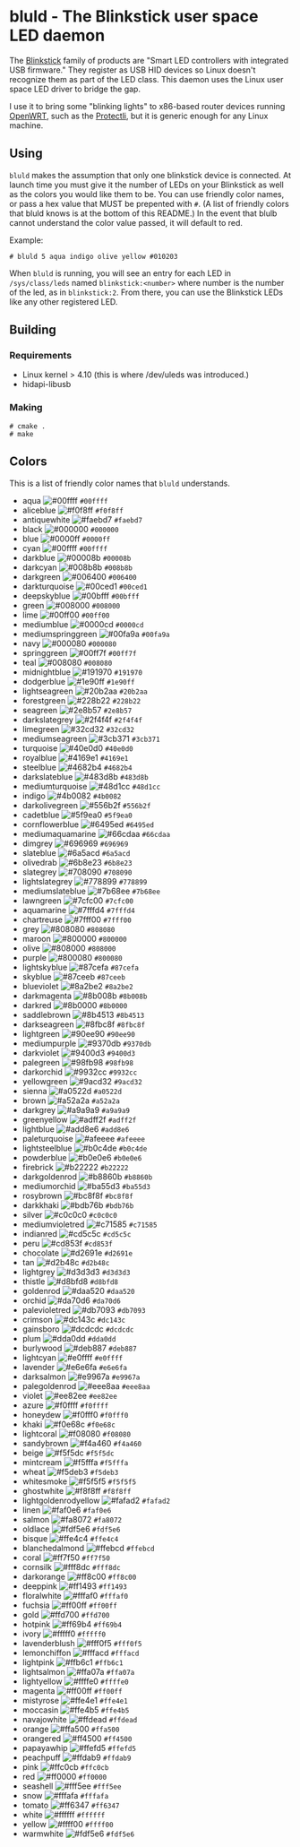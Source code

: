 # bluld - The Blinkstick user space LED daemon

The [Blinkstick](https://www.blinkstick.com) family of products are "Smart LED controllers with integrated USB
firmware." They register as USB HID devices so Linux doesn't recognize them as part of the LED class. This daemon uses
the Linux user space LED driver to bridge the gap.

I use it to bring some "blinking lights" to x86-based router devices running [OpenWRT](https://openwrt.org),
such as the [Protectli](https://protectli.com/6-port/), but it is generic enough for any Linux machine.

## Using

`bluld` makes the assumption that only one blinkstick device is connected. At launch time you must give it the number of
LEDs on your Blinkstick as well as the colors you would like them to be. You can use friendly color names, or pass a hex
value that MUST be prepented with `#`. (A list of friendly colors that bluld knows is at the bottom of this README.) In
the event that blulb cannot understand the color value passed, it will default to red.

Example:

```
# bluld 5 aqua indigo olive yellow #010203
```

When `bluld` is running, you will see an entry for each LED in `/sys/class/leds` named `blinkstick:<number>` where
number is the number of the led, as in `blinkstick:2`. From there, you can use the Blinkstick LEDs like any other
registered LED.

## Building

### Requirements

* Linux kernel > 4.10 (this is where /dev/uleds was introduced.)
* hidapi-libusb

### Making

```
# cmake .
# make
```

## Colors

This is a list of friendly color names that `bluld` understands.

* aqua ![#00ffff](https://via.placeholder.com/15/00ffff/000000?text=+) `#00ffff`
* aliceblue ![#f0f8ff](https://via.placeholder.com/15/f0f8ff/000000?text=+) `#f0f8ff`
* antiquewhite ![#faebd7](https://via.placeholder.com/15/faebd7/000000?text=+) `#faebd7`
* black ![#000000](https://via.placeholder.com/15/000000/000000?text=+) `#000000`
* blue ![#0000ff](https://via.placeholder.com/15/0000ff/000000?text=+) `#0000ff`
* cyan ![#00ffff](https://via.placeholder.com/15/00ffff/000000?text=+) `#00ffff`
* darkblue ![#00008b](https://via.placeholder.com/15/00008b/000000?text=+) `#00008b`
* darkcyan ![#008b8b](https://via.placeholder.com/15/008b8b/000000?text=+) `#008b8b`
* darkgreen ![#006400](https://via.placeholder.com/15/006400/000000?text=+) `#006400`
* darkturquoise ![#00ced1](https://via.placeholder.com/15/00ced1/000000?text=+) `#00ced1`
* deepskyblue ![#00bfff](https://via.placeholder.com/15/00bfff/000000?text=+) `#00bfff`
* green ![#008000](https://via.placeholder.com/15/008000/000000?text=+) `#008000`
* lime ![#00ff00](https://via.placeholder.com/15/00ff00/000000?text=+) `#00ff00`
* mediumblue ![#0000cd](https://via.placeholder.com/15/0000cd/000000?text=+) `#0000cd`
* mediumspringgreen ![#00fa9a](https://via.placeholder.com/15/00fa9a/000000?text=+) `#00fa9a`
* navy ![#000080](https://via.placeholder.com/15/000080/000000?text=+) `#000080`
* springgreen ![#00ff7f](https://via.placeholder.com/15/00ff7f/000000?text=+) `#00ff7f`
* teal ![#008080](https://via.placeholder.com/15/008080/000000?text=+) `#008080`
* midnightblue ![#191970](https://via.placeholder.com/15/191970/000000?text=+) `#191970`
* dodgerblue ![#1e90ff](https://via.placeholder.com/15/1e90ff/000000?text=+) `#1e90ff`
* lightseagreen ![#20b2aa](https://via.placeholder.com/15/20b2aa/000000?text=+) `#20b2aa`
* forestgreen ![#228b22](https://via.placeholder.com/15/228b22/000000?text=+) `#228b22`
* seagreen ![#2e8b57](https://via.placeholder.com/15/2e8b57/000000?text=+) `#2e8b57`
* darkslategrey ![#2f4f4f](https://via.placeholder.com/15/2f4f4f/000000?text=+) `#2f4f4f`
* limegreen ![#32cd32](https://via.placeholder.com/15/32cd32/000000?text=+) `#32cd32`
* mediumseagreen ![#3cb371](https://via.placeholder.com/15/3cb371/000000?text=+) `#3cb371`
* turquoise ![#40e0d0](https://via.placeholder.com/15/40e0d0/000000?text=+) `#40e0d0`
* royalblue ![#4169e1](https://via.placeholder.com/15/4169e1/000000?text=+) `#4169e1`
* steelblue ![#4682b4](https://via.placeholder.com/15/4682b4/000000?text=+) `#4682b4`
* darkslateblue ![#483d8b](https://via.placeholder.com/15/483d8b/000000?text=+) `#483d8b`
* mediumturquoise ![#48d1cc](https://via.placeholder.com/15/48d1cc/000000?text=+) `#48d1cc`
* indigo ![#4b0082](https://via.placeholder.com/15/4b0082/000000?text=+) `#4b0082`
* darkolivegreen ![#556b2f](https://via.placeholder.com/15/556b2f/000000?text=+) `#556b2f`
* cadetblue ![#5f9ea0](https://via.placeholder.com/15/5f9ea0/000000?text=+) `#5f9ea0`
* cornflowerblue ![#6495ed](https://via.placeholder.com/15/6495ed/000000?text=+) `#6495ed`
* mediumaquamarine ![#66cdaa](https://via.placeholder.com/15/66cdaa/000000?text=+) `#66cdaa`
* dimgrey ![#696969](https://via.placeholder.com/15/696969/000000?text=+) `#696969`
* slateblue ![#6a5acd](https://via.placeholder.com/15/6a5acd/000000?text=+) `#6a5acd`
* olivedrab ![#6b8e23](https://via.placeholder.com/15/6b8e23/000000?text=+) `#6b8e23`
* slategrey ![#708090](https://via.placeholder.com/15/708090/000000?text=+) `#708090`
* lightslategrey ![#778899](https://via.placeholder.com/15/778899/000000?text=+) `#778899`
* mediumslateblue ![#7b68ee](https://via.placeholder.com/15/7b68ee/000000?text=+) `#7b68ee`
* lawngreen ![#7cfc00](https://via.placeholder.com/15/7cfc00/000000?text=+) `#7cfc00`
* aquamarine ![#7fffd4](https://via.placeholder.com/15/7fffd4/000000?text=+) `#7fffd4`
* chartreuse ![#7fff00](https://via.placeholder.com/15/7fff00/000000?text=+) `#7fff00`
* grey ![#808080](https://via.placeholder.com/15/808080/000000?text=+) `#808080`
* maroon ![#800000](https://via.placeholder.com/15/800000/000000?text=+) `#800000`
* olive ![#808000](https://via.placeholder.com/15/808000/000000?text=+) `#808000`
* purple ![#800080](https://via.placeholder.com/15/800080/000000?text=+) `#800080`
* lightskyblue ![#87cefa](https://via.placeholder.com/15/87cefa/000000?text=+) `#87cefa`
* skyblue ![#87ceeb](https://via.placeholder.com/15/87ceeb/000000?text=+) `#87ceeb`
* blueviolet ![#8a2be2](https://via.placeholder.com/15/8a2be2/000000?text=+) `#8a2be2`
* darkmagenta ![#8b008b](https://via.placeholder.com/15/8b008b/000000?text=+) `#8b008b`
* darkred ![#8b0000](https://via.placeholder.com/15/8b0000/000000?text=+) `#8b0000`
* saddlebrown ![#8b4513](https://via.placeholder.com/15/8b4513/000000?text=+) `#8b4513`
* darkseagreen ![#8fbc8f](https://via.placeholder.com/15/8fbc8f/000000?text=+) `#8fbc8f`
* lightgreen ![#90ee90](https://via.placeholder.com/15/90ee90/000000?text=+) `#90ee90`
* mediumpurple ![#9370db](https://via.placeholder.com/15/9370db/000000?text=+) `#9370db`
* darkviolet ![#9400d3](https://via.placeholder.com/15/9400d3/000000?text=+) `#9400d3`
* palegreen ![#98fb98](https://via.placeholder.com/15/98fb98/000000?text=+) `#98fb98`
* darkorchid ![#9932cc](https://via.placeholder.com/15/9932cc/000000?text=+) `#9932cc`
* yellowgreen ![#9acd32](https://via.placeholder.com/15/9acd32/000000?text=+) `#9acd32`
* sienna ![#a0522d](https://via.placeholder.com/15/a0522d/000000?text=+) `#a0522d`
* brown ![#a52a2a](https://via.placeholder.com/15/a52a2a/000000?text=+) `#a52a2a`
* darkgrey ![#a9a9a9](https://via.placeholder.com/15/a9a9a9/000000?text=+) `#a9a9a9`
* greenyellow ![#adff2f](https://via.placeholder.com/15/adff2f/000000?text=+) `#adff2f`
* lightblue ![#add8e6](https://via.placeholder.com/15/add8e6/000000?text=+) `#add8e6`
* paleturquoise ![#afeeee](https://via.placeholder.com/15/afeeee/000000?text=+) `#afeeee`
* lightsteelblue ![#b0c4de](https://via.placeholder.com/15/b0c4de/000000?text=+) `#b0c4de`
* powderblue ![#b0e0e6](https://via.placeholder.com/15/b0e0e6/000000?text=+) `#b0e0e6`
* firebrick ![#b22222](https://via.placeholder.com/15/b22222/000000?text=+) `#b22222`
* darkgoldenrod ![#b8860b](https://via.placeholder.com/15/b8860b/000000?text=+) `#b8860b`
* mediumorchid ![#ba55d3](https://via.placeholder.com/15/ba55d3/000000?text=+) `#ba55d3`
* rosybrown ![#bc8f8f](https://via.placeholder.com/15/bc8f8f/000000?text=+) `#bc8f8f`
* darkkhaki ![#bdb76b](https://via.placeholder.com/15/bdb76b/000000?text=+) `#bdb76b`
* silver ![#c0c0c0](https://via.placeholder.com/15/c0c0c0/000000?text=+) `#c0c0c0`
* mediumvioletred ![#c71585](https://via.placeholder.com/15/c71585/000000?text=+) `#c71585`
* indianred ![#cd5c5c](https://via.placeholder.com/15/cd5c5c/000000?text=+) `#cd5c5c`
* peru ![#cd853f](https://via.placeholder.com/15/cd853f/000000?text=+) `#cd853f`
* chocolate ![#d2691e](https://via.placeholder.com/15/d2691e/000000?text=+) `#d2691e`
* tan ![#d2b48c](https://via.placeholder.com/15/d2b48c/000000?text=+) `#d2b48c`
* lightgrey ![#d3d3d3](https://via.placeholder.com/15/d3d3d3/000000?text=+) `#d3d3d3`
* thistle ![#d8bfd8](https://via.placeholder.com/15/d8bfd8/000000?text=+) `#d8bfd8`
* goldenrod ![#daa520](https://via.placeholder.com/15/daa520/000000?text=+) `#daa520`
* orchid ![#da70d6](https://via.placeholder.com/15/da70d6/000000?text=+) `#da70d6`
* palevioletred ![#db7093](https://via.placeholder.com/15/db7093/000000?text=+) `#db7093`
* crimson ![#dc143c](https://via.placeholder.com/15/dc143c/000000?text=+) `#dc143c`
* gainsboro ![#dcdcdc](https://via.placeholder.com/15/dcdcdc/000000?text=+) `#dcdcdc`
* plum ![#dda0dd](https://via.placeholder.com/15/dda0dd/000000?text=+) `#dda0dd`
* burlywood ![#deb887](https://via.placeholder.com/15/deb887/000000?text=+) `#deb887`
* lightcyan ![#e0ffff](https://via.placeholder.com/15/e0ffff/000000?text=+) `#e0ffff`
* lavender ![#e6e6fa](https://via.placeholder.com/15/e6e6fa/000000?text=+) `#e6e6fa`
* darksalmon ![#e9967a](https://via.placeholder.com/15/e9967a/000000?text=+) `#e9967a`
* palegoldenrod ![#eee8aa](https://via.placeholder.com/15/eee8aa/000000?text=+) `#eee8aa`
* violet ![#ee82ee](https://via.placeholder.com/15/ee82ee/000000?text=+) `#ee82ee`
* azure ![#f0ffff](https://via.placeholder.com/15/f0ffff/000000?text=+) `#f0ffff`
* honeydew ![#f0fff0](https://via.placeholder.com/15/f0fff0/000000?text=+) `#f0fff0`
* khaki ![#f0e68c](https://via.placeholder.com/15/f0e68c/000000?text=+) `#f0e68c`
* lightcoral ![#f08080](https://via.placeholder.com/15/f08080/000000?text=+) `#f08080`
* sandybrown ![#f4a460](https://via.placeholder.com/15/f4a460/000000?text=+) `#f4a460`
* beige ![#f5f5dc](https://via.placeholder.com/15/f5f5dc/000000?text=+) `#f5f5dc`
* mintcream ![#f5fffa](https://via.placeholder.com/15/f5fffa/000000?text=+) `#f5fffa`
* wheat ![#f5deb3](https://via.placeholder.com/15/f5deb3/000000?text=+) `#f5deb3`
* whitesmoke ![#f5f5f5](https://via.placeholder.com/15/f5f5f5/000000?text=+) `#f5f5f5`
* ghostwhite ![#f8f8ff](https://via.placeholder.com/15/f8f8ff/000000?text=+) `#f8f8ff`
* lightgoldenrodyellow ![#fafad2](https://via.placeholder.com/15/fafad2/000000?text=+) `#fafad2`
* linen ![#faf0e6](https://via.placeholder.com/15/faf0e6/000000?text=+) `#faf0e6`
* salmon ![#fa8072](https://via.placeholder.com/15/fa8072/000000?text=+) `#fa8072`
* oldlace ![#fdf5e6](https://via.placeholder.com/15/fdf5e6/000000?text=+) `#fdf5e6`
* bisque ![#ffe4c4](https://via.placeholder.com/15/ffe4c4/000000?text=+) `#ffe4c4`
* blanchedalmond ![#ffebcd](https://via.placeholder.com/15/ffebcd/000000?text=+) `#ffebcd`
* coral ![#ff7f50](https://via.placeholder.com/15/ff7f50/000000?text=+) `#ff7f50`
* cornsilk ![#fff8dc](https://via.placeholder.com/15/fff8dc/000000?text=+) `#fff8dc`
* darkorange ![#ff8c00](https://via.placeholder.com/15/ff8c00/000000?text=+) `#ff8c00`
* deeppink ![#ff1493](https://via.placeholder.com/15/ff1493/000000?text=+) `#ff1493`
* floralwhite ![#fffaf0](https://via.placeholder.com/15/fffaf0/000000?text=+) `#fffaf0`
* fuchsia ![#ff00ff](https://via.placeholder.com/15/ff00ff/000000?text=+) `#ff00ff`
* gold ![#ffd700](https://via.placeholder.com/15/ffd700/000000?text=+) `#ffd700`
* hotpink ![#ff69b4](https://via.placeholder.com/15/ff69b4/000000?text=+) `#ff69b4`
* ivory ![#fffff0](https://via.placeholder.com/15/fffff0/000000?text=+) `#fffff0`
* lavenderblush ![#fff0f5](https://via.placeholder.com/15/fff0f5/000000?text=+) `#fff0f5`
* lemonchiffon ![#fffacd](https://via.placeholder.com/15/fffacd/000000?text=+) `#fffacd`
* lightpink ![#ffb6c1](https://via.placeholder.com/15/ffb6c1/000000?text=+) `#ffb6c1`
* lightsalmon ![#ffa07a](https://via.placeholder.com/15/ffa07a/000000?text=+) `#ffa07a`
* lightyellow ![#ffffe0](https://via.placeholder.com/15/ffffe0/000000?text=+) `#ffffe0`
* magenta ![#ff00ff](https://via.placeholder.com/15/ff00ff/000000?text=+) `#ff00ff`
* mistyrose ![#ffe4e1](https://via.placeholder.com/15/ffe4e1/000000?text=+) `#ffe4e1`
* moccasin ![#ffe4b5](https://via.placeholder.com/15/ffe4b5/000000?text=+) `#ffe4b5`
* navajowhite ![#ffdead](https://via.placeholder.com/15/ffdead/000000?text=+) `#ffdead`
* orange ![#ffa500](https://via.placeholder.com/15/ffa500/000000?text=+) `#ffa500`
* orangered ![#ff4500](https://via.placeholder.com/15/ff4500/000000?text=+) `#ff4500`
* papayawhip ![#ffefd5](https://via.placeholder.com/15/ffefd5/000000?text=+) `#ffefd5`
* peachpuff ![#ffdab9](https://via.placeholder.com/15/ffdab9/000000?text=+) `#ffdab9`
* pink ![#ffc0cb](https://via.placeholder.com/15/ffc0cb/000000?text=+) `#ffc0cb`
* red ![#ff0000](https://via.placeholder.com/15/ff0000/000000?text=+) `#ff0000`
* seashell ![#fff5ee](https://via.placeholder.com/15/fff5ee/000000?text=+) `#fff5ee`
* snow ![#fffafa](https://via.placeholder.com/15/fffafa/000000?text=+) `#fffafa`
* tomato ![#ff6347](https://via.placeholder.com/15/ff6347/000000?text=+) `#ff6347`
* white ![#ffffff](https://via.placeholder.com/15/ffffff/000000?text=+) `#ffffff`
* yellow ![#ffff00](https://via.placeholder.com/15/ffff00/000000?text=+) `#ffff00`
* warmwhite ![#fdf5e6](https://via.placeholder.com/15/fdf5e6/000000?text=+) `#fdf5e6`
